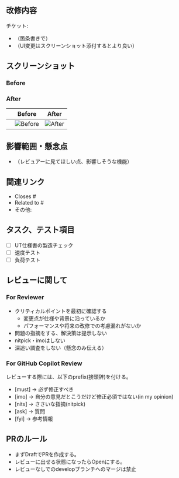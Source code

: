 <!-- レビューコメントはすべて日本語でお願いします -->

## 改修内容
<!-- 改修内容がわかるチケットURLや説明を記載 -->
<!-- コードレベルの改修の説明はFile Changedの該当箇所のコメントに記載する -->
チケット:
- （箇条書きで）
- （UI変更はスクリーンショット添付するとより良い）

## スクリーンショット
### Before

### After

|       | Before | After |
| :---: | :----: | :---: |
|  | ![Before](画像URL) | ![After](画像URL) |

## 影響範囲・懸念点
- （レビュアーに見てほしい点、影響しそうな機能）

## 関連リンク
<!-- 関連するIssue、ドキュメント、外部リンクなど -->
- Closes #
- Related to #
- その他:

## タスク、テスト項目
<!-- プルリクエストを完了させるために必要なタスクがあれば記載。必要に応じて項目は追加。 -->
- [ ] UT仕様書の製造チェック
- [ ] 速度テスト
- [ ] 負荷テスト

## レビューに関して
### For Reviewer
- クリティカルポイントを最初に確認する
    - 変更点が仕様や背景に沿っているか
    - パフォーマンスや将来の改修での考慮漏れがないか
- 問題の指摘をする、解決策は提示しない
- nitpick・imoはしない
- 深追い調査をしない（懸念のみ伝える）

### For GitHub Copilot Review
<!-- for GitHub Copilot review rule -->
レビューする際には、以下のprefix(接頭辞)を付ける。
- [must] → 必ず修正すべき
- [imo] → 自分の意見だとこうだけど修正必須ではない(in my opinion)
- [nits] → ささいな指摘(nitpick)
- [ask] → 質問
- [fyi] → 参考情報
<!-- for GitHub Copilot review  rule-->

## PRのルール
- まずDraftでPRを作成する。
- レビューに出せる状態になったらOpenにする。
- レビューなしでのdevelopブランチへのマージは禁止

<!-- レビューコメントはすべて日本語でお願いします -->